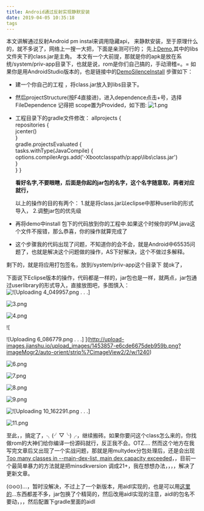 ```yaml
---
title: Android通过反射实现静默安装
date: 2019-04-05 10:35:18
tags
---
```

本文讲解通过反射Android pm  instal来调用隐藏api， 来静默安装，至于原理什么的，就不多说了，网络上一搜一大把，下面是亲测可行的；
先上[Demo](https://github.com/messnoTrace/SlienceInstall),其中的libs文件夹下的class.jar是主角。
本文有一个大前提，那就是你的apk是放在系统/system/priv-app目录下，也就是说，rom是你们自己搞的，手动滑稽=。= 
如果你是用AndroidStudio版本的，也是链接中的[DemoSilenceInstall](https://github.com/messnoTrace/SlienceInstall/tree/master/DemoSilenceInstall)
步骤如下：
 * 建一个你自己的工程 ，将class.jar放入到libs目录下。
 * 然后projectStructure(按F4直接进)，进入dependence点击+号，选择FileDependence 记得把 scope置为Provided，如下图:
![1.png](http://upload-images.jianshu.io/upload_images/1453857-d74f2be33a1b022c.png?imageMogr2/auto-orient/strip%7CimageView2/2/w/1240)

* 工程目录下的gradle文件修改：
              allprojects {  
                repositories {      
                          jcenter()   
                       }  
                          gradle.projectsEvaluated {             
                                   tasks.withType(JavaCompile) {     
                                                 options.compilerArgs.add('-Xbootclasspath/p:app\\libs\\class.jar')                  
                                }  
                               }
                          }

     **看好名字,不要眼瞎，后面是你起的jar包的名字，这个名字随意取，两者对应就行，**

    以上的操作的目的有两个：
      1.就是将class.jar以eclipse中那种userlib的形式导入，
      2.调整jar包的优先级
* 再将demo中install 包下的代码放到你的工程中.如果这个时候你的PM.java这个文件不报错，那么恭喜，你的操作就算完成了
* 这个步骤我的代码出现了问题，不知道你的会不会，就是Android中65535问题了，也就是解决这个问题做的操作，AS下好解决，这个不做过多解释。


剩下的，就是将应用打包签名，放到/system/priv-app这个目录下 就ok了，

下面说下Eclipse版本的操作，代码都是一样的，jar包也是一样，就两点，jar包通过userlibrary的形式导入，直接放图吧，多图慎入：
![
![Uploading 4_049957.png . . .]
](http://upload-images.jianshu.io/upload_images/1453857-e9e8d436fbd4ddde.png?imageMogr2/auto-orient/strip%7CimageView2/2/w/1240)

![3.png](http://upload-images.jianshu.io/upload_images/1453857-d5b134f0db69b9a8.png?imageMogr2/auto-orient/strip%7CimageView2/2/w/1240)

![4.png](http://upload-images.jianshu.io/upload_images/1453857-cecd54290fd90360.png?imageMogr2/auto-orient/strip%7CimageView2/2/w/1240)


![

![Uploading 6_086779.png . . .]
](http://upload-images.jianshu.io/upload_images/1453857-e6cde6675deb959b.png?imageMogr2/auto-orient/strip%7CimageView2/2/w/1240)


![6.png](http://upload-images.jianshu.io/upload_images/1453857-16490fdfd7ab0de6.png?imageMogr2/auto-orient/strip%7CimageView2/2/w/1240)






![7.png](http://upload-images.jianshu.io/upload_images/1453857-73ac54c47095b33b.png?imageMogr2/auto-orient/strip%7CimageView2/2/w/1240)



![8.png](http://upload-images.jianshu.io/upload_images/1453857-c524e6d1cb374503.png?imageMogr2/auto-orient/strip%7CimageView2/2/w/1240)


![9.png](http://upload-images.jianshu.io/upload_images/1453857-c57017127dc439c4.png?imageMogr2/auto-orient/strip%7CimageView2/2/w/1240)



![
![Uploading 10_162291.png . . .]
](http://upload-images.jianshu.io/upload_images/1453857-d0b9e66477c90d60.png?imageMogr2/auto-orient/strip%7CimageView2/2/w/1240)


![11.png](http://upload-images.jianshu.io/upload_images/1453857-8fd7af66b59e3784.png?imageMogr2/auto-orient/strip%7CimageView2/2/w/1240)















至此，，搞定了，╮(╯▽╰)╭，继续搬砖。如果你要问这个class怎么来的，你找做rom的大神们给你编译一份源码就行，反正我不会。OTZ.... 然而这个地方在我写完文章后又出现了一个实战问题，那就是用multydex分包处理后，还是会出现 [Too many classes in --main-dex-list, main dex capacity exceeded](http://stackoverflow.com/questions/32721083/too-many-classes-in-main-dex-list-main-dex-capacity-exceeded)，，目前一个最简单暴力的方法就是把minsdkversion 调成21+，我在想想办法，，，，解决了更新文章。


(⊙o⊙)…，暂时没解决，不过上了一个新版本，用aidl实现的，也是可以用[这里的](https://github.com/messnoTrace/SlienceInstall/tree/master/MyApplication)...东西都差不多，jar包换了个精简的，然后改用aidl实现的注意，aidl的包名不要动，，，然后配置下gradle里面的aidl